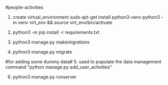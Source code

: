 #people-activities

1. create virtual_environment
    sudo apt-get install python3-venv
    python3 -m venv virt_env && source virt_env/bin/activate

2. python3 -m pip install -r requirements.txt

3. python3 manage.py makemigrations

4. python3 manage.py migrate

#for adding some dummy data#
5. used to populate the data management command "python manage.py add_user_activities"

6. python3 manage.py runserver
